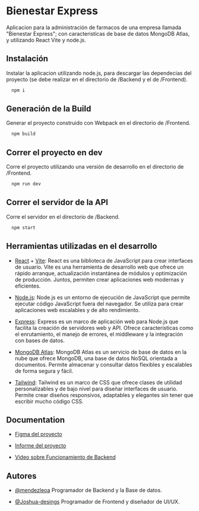 
# Bienestar Express 

Aplicacion para la administración de farmacos de una empresa llamada "Bienestar Express"; con caracteristicas de base de datos MongoDB Atlas, y utilizando React Vite y node.js.

## Instalación

Instalar la aplicacion utilizando node.js, para descargar las dependecias del proyecto (se debe realizar en el directorio de /Backend y el de /Frontend).

```bash
  npm i
```

## Generación de la Build

Generar el proyecto construido con Webpack en el directorio de /Frontend.

```bash
  npm build
```
    
## Correr el proyecto en dev

Corre el proyecto utilizando una versión de desarrollo en el directorio de /Frontend.

```bash
  npm run dev
```

## Correr el servidor de la API

Corre el servidor en el directorio de /Backend.

```bash
  npm start
```

## Herramientas utilizadas en el desarrollo

- [React](https://es.react.dev/) + [Vite](https://vitejs.dev/): React es una biblioteca de JavaScript para crear interfaces de usuario. Vite es una herramienta de desarrollo web que ofrece un rápido arranque, actualización instantánea de módulos y optimización de producción. Juntos, permiten crear aplicaciones web modernas y eficientes.

- [Node.js](https://nodejs.org/en): Node.js es un entorno de ejecución de JavaScript que permite ejecutar código JavaScript fuera del navegador. Se utiliza para crear aplicaciones web escalables y de alto rendimiento.

- [Express](https://expressjs.com/es/): Express es un marco de aplicación web para Node.js que facilita la creación de servidores web y API. Ofrece características como el enrutamiento, el manejo de errores, el middleware y la integración con bases de datos.

- [MongoDB Atlas](https://www.mongodb.com/es): MongoDB Atlas es un servicio de base de datos en la nube que ofrece MongoDB, una base de datos NoSQL orientada a documentos. Permite almacenar y consultar datos flexibles y escalables de forma segura y fácil.

- [Tailwind](https://tailwindcss.com/): Tailwind es un marco de CSS que ofrece clases de utilidad personalizables y de bajo nivel para diseñar interfaces de usuario. Permite crear diseños responsivos, adaptables y elegantes sin tener que escribir mucho código CSS.
    
## Documentation

- [Figma del proyecto](https://www.figma.com/file/8egjlThhBf3Q9sn1Ky4QKk/Farmacia-Bienestar-Express-S.A?type=design&node-id=7%3A170&mode=design&t=6kEDu9VI2dOnyJfD-1)

- [Informe del proyecto](https://docs.google.com/document/d/1m-57cPXqBskSHNuJ1SbmukEuR-Ji6Yeayx3JSd1fJcQ/edit?usp=sharing)

- [Video sobre Funcionamiento de Backend](https://youtu.be/NozU1pWf1Ww)

## Autores

- [@mendezleoa](https://www.github.com/mendezleoa) Programador de Backend y la Base de datos.

- [@Joshua-desings](https://github.com/Joshua-desings) Programador de Frontend y diseñador de UI/UX.
